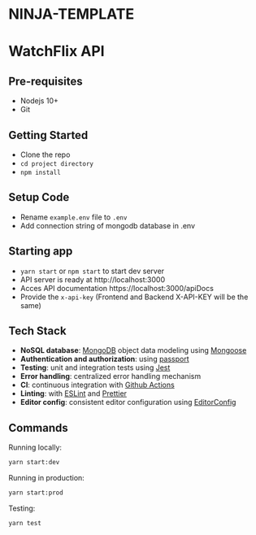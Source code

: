 # NINJA-TEMPLATE

# WatchFlix API

## Pre-requisites

- Nodejs 10+
- Git

## Getting Started

- Clone the repo
- `cd project directory`
- `npm install`

## Setup Code

- Rename `example.env` file to `.env` <br />
- Add connection string of mongodb database in .env

## Starting app

- `yarn start` or `npm start` to start dev server
- API server is ready at http://localhost:3000
- Acces API documentation https://localhost:3000/apiDocs
- Provide the `x-api-key` (Frontend and Backend X-API-KEY will be the same)

## Tech Stack

- **NoSQL database**: [MongoDB](https://www.mongodb.com) object data modeling using [Mongoose](https://mongoosejs.com)
- **Authentication and authorization**: using [passport](http://www.passportjs.org)
- **Testing**: unit and integration tests using [Jest](https://jestjs.io)
- **Error handling**: centralized error handling mechanism
- **CI**: continuous integration with [Github Actions](https://circleci.com/)
- **Linting**: with [ESLint](https://eslint.org) and [Prettier](https://prettier.io)
- **Editor config**: consistent editor configuration using [EditorConfig](https://editorconfig.org)

## Commands

Running locally:

```bash
yarn start:dev
```

Running in production:

```bash
yarn start:prod
```

Testing:

```bash
yarn test
```
